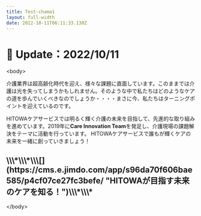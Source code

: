 ```yaml
---
title: Test-chama1
layout: full-width
date: 2022-10-11T06:11:33.130Z
---
```

###### <h1 class="black-600 text-right text-xs"> 🔄 Update：2022/10/11</h1>

<div class="w-full h-screen bg-no-repeat bg-center bg-contain"style = "background-image:url('images/new.png')"></div>

<﻿body>

介護業界は超高齢化時代を迎え、様々な課題に直面しています。このままでは介護は光を失ってしまうかもしれません。そのような中で私たちはどのようなケアの道を歩んでいくべきなのでしょうか・・・・まさに今、私たちはターニングポイントを迎えているのです。

HITOWAケアサービスでは明るく輝く介護の未来を目指して、先進的な取り組みを進めています。2019年に**Care Innovation Team**を発足し、介護現場の課題解決をテーマに活動を行っています。 HITOWAケアサービスで誰もが輝くケアの未来を一緒に創っていきましょう！

<div class="bg-blue-300 bg-opacity-50 p-2 w-full h-full"> <h2 class="text-black-600 text-left text-base font-bold">\\\*\\\*\\\[](https://cms.e.jimdo.com/app/s96da70f606bae585/p4cf07ce27fc3befe/ "HITOWAが目指す未来のケアを知る！")\\\*\\\*</h2>



<﻿/body>